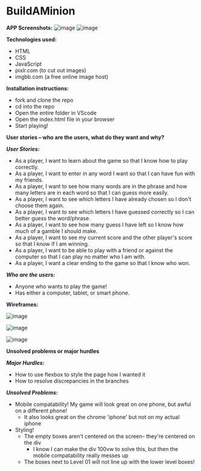 # BuildAMinion

**APP Screenshots:**
![image](https://i.ibb.co/r7Cv3Hw/Screenshot-2.png)
![image](https://i.ibb.co/HFcZkBv/Screenshot-2.png)

**Technologies used:**
- HTML
- CSS
- JavaScript
- pixlr.com (to cut out images)
- imgbb.com (a free online image host)

**Installation instructions:**
- fork and clone the repo
- cd into the repo
- Open the entire folder in VScode
- Open the index.html file in your browser
- Start playing!

**User stories – who are the users, what do they want and why?**

***User Stories:***
- As a player, I want to learn about the game so that I know how to play correctly.
- As a player, I want to enter in any word I want so that I can have fun with my friends.
- As a player, I want to see how many words are in the phrase and how many letters are in each word so that I can guess more easily.
- As a player, I want to see which letters I have already chosen so I don't choose them again.
- As a player, I want to see which letters I have guessed correctly so I can better guess the word/phrase.
- As a player, I want to see how many guess I have left so I know how much of a gamble I should make.
- As a player, I want to see my current score and the other player's score so that I know if I am winning.
- As a player, I want to be able to play with a friend or against the computer so that I can play no matter who I am with.
- As a player, I want a clear ending to the game so that I know who won.

***Who are the users:***
- Anyone who wants to play the game! 
- Has either a computer, tablet, or smart phone.

**Wireframes:**

![image](https://media.git.generalassemb.ly/user/37826/files/e25ceb00-05e6-11ec-87fa-efb6a2f77309)

![image](https://media.git.generalassemb.ly/user/37826/files/ee48ad00-05e6-11ec-9dae-dee35e261c03)

![image](https://media.git.generalassemb.ly/user/37826/files/f86aab80-05e6-11ec-956e-63f6ee28e630)


**Unsolved problems or major hurdles**

***Major Hurdles:***
- How to use flexbox to style the page how I wanted it
- How to resolve discrepancies in the branches

***Unsolved Problems:***
- Mobile compatability! My game will look great on one phone, but awful on a different phone! 
    - It also looks great on the chrome 'iphone' but not on my actual iphone
- Styling! 
    - The empty boxes aren't centered on the screen- they're centered on the div
        - I know I can make the div 100vw to solve this, but then the mobile compatability really messes up
    - The boxes next to Level 01 will not line up with the lower level boxes! 